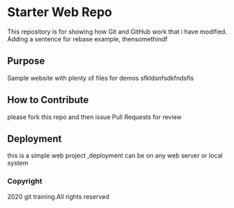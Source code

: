 # Starter Web Repo

This repository is for showing how Git and GitHub work
that i have modified. Adding a sentence for rebase example, thensomethindf

## Purpose

Sample website with plenty of files for demos
sfkldsnfsdkfndsfls

## How to Contribute
please fork this repo and then issue Pull Requests for review

## Deployment
this is a simple web project ,deployment can be on any web server or local system

### Copyright 
2020 git training.All rights reserved